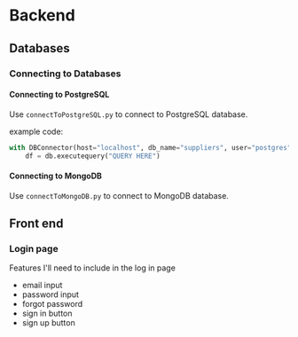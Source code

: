 # Backend

## Databases

### Connecting to Databases

#### Connecting to PostgreSQL

Use `connectToPostgreSQL.py` to connect to PostgreSQL database.

example code:
```python
with DBConnector(host="localhost", db_name="suppliers", user="postgres", password="Abcd1234", port=1234) as db:
    df = db.executequery("QUERY HERE")
```

#### Connecting to MongoDB

Use `connectToMongoDB.py` to connect to MongoDB database.

## Front end

### Login page

Features I'll need to include in the log in page 
- email input
- password input 
- forgot password
- sign in button 
- sign up button
  

  